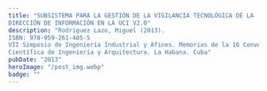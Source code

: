 ```yaml
---
title: "SUBSISTEMA PARA LA GESTIÓN DE LA VIGILANCIA TECNOLÓGICA DE LA
DIRECCIÓN DE INFORMACIÓN EN LA UCI V2.0"
description: "Rodriguez Lazo, Miguel (2013).
ISBN: 978-959-261-405-5
VII Simposio de Ingeniería Industrial y Afines. Memorias de la 16 Convención
Científica de Ingeniería y Arquitectura. La Habana. Cuba"
pubDate: "2013"
heroImage: "/post_img.webp"
badge: ""
---
```

